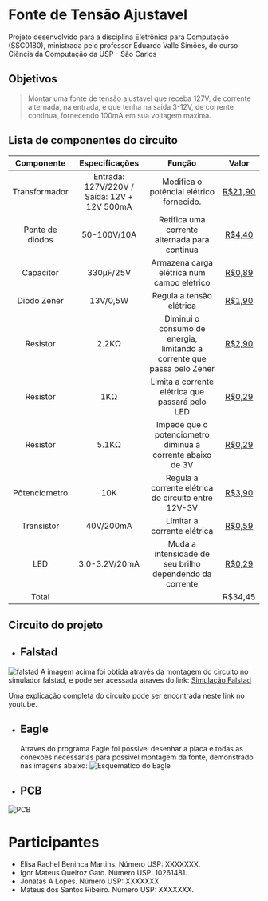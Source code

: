 
# Fonte de Tensão Ajustavel

Projeto desenvolvido para a disciplina Eletrônica para Computação (SSC0180), ministrada pelo professor Eduardo Valle Simões, do curso Ciência da Computação da USP - São Carlos  

## Objetivos
> Montar uma fonte de tensão ajustavel que receba 127V, de corrente alternada, na entrada, e que tenha na saida 3-12V, de corrente continua, fornecendo 100mA em sua voltagem maxima.


## Lista de componentes do circuito 

 Componente | Especificações     | Função | Valor    
:---------: | :-----------------:|:-----: |:----------:  
Transformador   | Entrada: 127V/220V / Saída: 12V + 12V 500mA | Modifica o potêncial elétrico fornecido.     |[R$21,90](https://www.filipeflop.com/produto/transformador-trafo-12v-12v-500ma-bivolt/?gclid=CjwKCAjwxLH3BRApEiwAqX9areP5FGhM8JJqK7Jvn082xlDDOCEa7RWokWT-8mK8e1Cb3rjjSbqzxxoCyewQAvD_BwE)
Ponte de diodos | 50-100V/10A | Retifica uma corrente alternada para continua                                | [R$4,40](https://www.filipeflop.com/produto/modulo-ponte-h-kbu1010-retificadora/#tab-wc-simulador-parcelas) 
Capacitor       | 330µF/25V | Armazena carga elétrica num campo elétrico                                   | [R$0,89](https://www.filipeflop.com/produto/capacitor-eletrolitico-330%C2%B5f-25v-x5-unidades/)
Diodo Zener     | 13V/0,5W | Regula a tensão elétrica                                                        | [R$1,90]( https://www.filipeflop.com/produto/diodo-zener-2-a-39v/) 
Resistor        | 2.2KΩ |Diminui o consumo de energia, limitando a corrente que passa pelo Zener | [R$2,90](https://www.filipeflop.com/produto/resistor-2-2k-14w-x20-unidades/) 
Resistor        | 1KΩ | Limita a corrente elétrica que passará pelo LED                                      | [R$0,29](https://www.filipeflop.com/produto/resistor-1k%CF%89-14w-x20-unidades/)
Resistor        | 5.1KΩ | Impede que o potenciometro diminua a corrente abaixo de 3V                         | [R$0,29](https://www.filipeflop.com/produto/resistor-2-2k-14w-x20-unidades/)
Pôtenciometro   | 10K | Regula a corrente elétrica do circuito entre 12V-3V                       | [R$3,90](https://www.filipeflop.com/produto/potenciometro-linear-10k/)  
Transistor      | 40V/200mA  | Limitar a corrente elétrica                                        | [R$0,59](https://www.filipeflop.com/produto/transistor-a1015-pnp-x10-unidades/) 
LED     | 3.0-3.2V/20mA  | Muda a intensidade de seu brilho dependendo da corrente                                        | [R$0,29](https://www.filipeflop.com/produto/led-difuso-5mm-verde-x10-unidades/)
Total     |   |                                       | R$34,45



## Circuito do projeto

- ## Falstad 
![falstad](https://github.com/IgorGato/Fonte-de-Tensao-Ajustavel-3-12V/blob/master/Simulacao%20do%20circuito.png)
  A imagem acima foi obtida através da montagem do circuito no simulador falstad, e pode ser acessada atraves do link: 
  [Simulação Falstad](http://tinyurl.com/ychp2a6o)
  
  Uma explicação completa do circuito pode ser encontrada neste link no youtube.
  
- ## Eagle 

  Atraves do programa Eagle foi possivel desenhar a placa e todas as conexoes necessarias para possivel montagem da fonte, demonstrado nas imagens abaixo:
![Esquematico do Eagle](https://github.com/IgorGato/Fonte-de-Tensao-Ajustavel-3-12V/blob/master/esquematico%20eagle.jpeg)

- ## PCB
![PCB](https://github.com/IgorGato/Fonte-de-Tensao-Ajustavel-3-12V/blob/master/PCB.jpeg)


# Participantes

 - Elisa Rachel Beninca Martins. Número USP: XXXXXXX.
 - Igor Mateus Queiroz Gato. Número USP: 10261481.
 - Jonatas A Lopes. Número USP: XXXXXXX.
 - Mateus dos Santos Ribeiro. Número USP: XXXXXXX.
